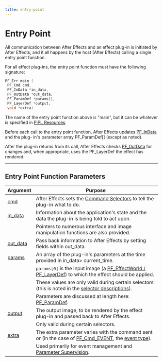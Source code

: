 ```yaml
---
title: entry-point
---
```

# Entry Point

All communication between After Effects and an effect plug-in is initiated by After Effects, and it all happens by the host (After Effects) calling a single entry point function.

For all effect plug-ins, the entry point function must have the following signature:

```cpp
PF_Err main (
 PF_Cmd cmd,
 PF_InData *in_data,
 PF_OutData *out_data,
 PF_ParamDef *params[],
 PF_LayerDef *output,
 void *extra)
```

The name of the entry point function above is "main", but it can be whatever is specified in [PiPL Resources](../../intro/pipl-resources).

Before each call to the entry point function, After Effects updates [PF_InData](../PF_InData) and the plug- in's parameter array PF_ParamDef[] (except as noted).

After the plug-in returns from its call, After Effects checks [PF_OutData](../PF_OutData) for changes and, when appropriate, uses the PF_LayerDef the effect has rendered.

---

## Entry Point Function Parameters

| Argument | Purpose |
|---|---|
| [cmd](../command-selectors) | After Effects sets the [Command Selectors](../command-selectors) to tell the plug-in what to do. |
| [in_data](../PF_InData) | Information about the application's state and the data the plug-in is being told to act upon. |
| | Pointers to numerous interface and image manipulation functions are also provided. |
| [out_data](../PF_OutData) | Pass back information to After Effects by setting fields within out_data. |
| [params](../parameters) | An array of the plug-in's parameters at the time provided in in_data> current_time. |
| | `params[0]` is the input image (a [PF_EffectWorld / PF_LayerDef](../PF_EffectWorld)) to which the effect should be applied. |
| | These values are only valid during certain selectors (this is noted in the [selector descriptions](../command-selectors#calling-sequence)). |
| | Parameters are discussed at length here: [PF_ParamDef](../PF_ParamDef). |
| [output](../PF_EffectWorld) | The output image, to be rendered by the effect plug-in and passed back to After Effects. |
| | Only valid during certain selectors. |
| [extra](../../effect-ui-events/PF_EventExtra) | The extra parameter varies with the command sent or (in the case of [PF_Cmd_EVENT](../command-selectors#messaging), the [event type](../../effect-ui-events/effect-ui-events)). |
| | Used primarily for event management and [Parameter Supervision](../../effect-details/parameter-supervision). |
